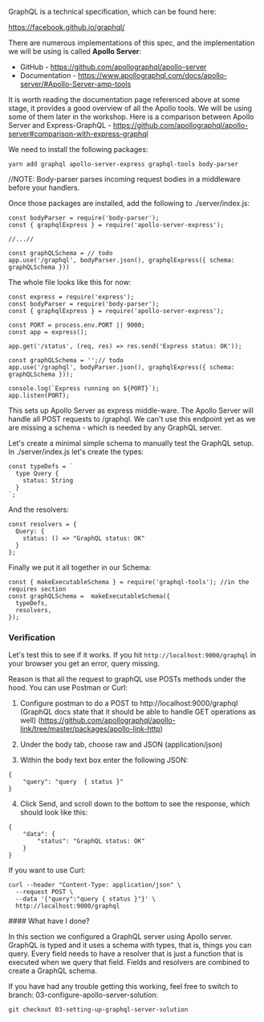 GraphQL is a technical specification, which can be found here:

https://facebook.github.io/graphql/

There are numerous implementations of this spec, and the implementation we will be using is called **Apollo Server**:

- GitHub - https://github.com/apollographql/apollo-server
- Documentation - https://www.apollographql.com/docs/apollo-server/#Apollo-Server-amp-tools

It is worth reading the documentation page referenced above at some stage, it provides a good overview of all the Apollo tools. 
We will be using some of them later in the workshop. 
Here is a comparison between Apollo Server and Express-GraphQL - 
https://github.com/apollographql/apollo-server#comparison-with-express-graphql

We need to install the following packages:

```
yarn add graphql apollo-server-express graphql-tools body-parser
```

//NOTE: Body-parser parses incoming request bodies in a middleware before your handlers.


Once those packages are installed, add the following to ./server/index.js:
```
const bodyParser = require('body-parser');
const { graphqlExpress } = require('apollo-server-express');

//...//

const graphQLSchema = // todo
app.use('/graphql', bodyParser.json(), graphqlExpress({ schema: graphQLSchema }))

```

The whole file looks like this for now:
```
const express = require('express');
const bodyParser = require('body-parser');
const { graphqlExpress } = require('apollo-server-express');

const PORT = process.env.PORT || 9000;
const app = express();

app.get('/status', (req, res) => res.send('Express status: OK'));

const graphQLSchema = '';// todo
app.use('/graphql', bodyParser.json(), graphqlExpress({ schema: graphQLSchema }));

console.log(`Express running on ${PORT}`);
app.listen(PORT);
```

This sets up Apollo Server as express middle-ware. 
The Apollo Server will handle all POST requests to /graphql. 
We can't use this endpoint yet as we are missing a schema - which is needed by any GraphQL server.

Let's create a minimal simple schema to manually test the GraphQL setup. 
In ./server/index.js let's create the types:
```
const typeDefs = `
  type Query {
    status: String    
  }
`;
```

And the resolvers:
```
const resolvers = {
  Query: {
    status: () => "GraphQL status: OK"
  }
};
```

Finally we put it all together in our Schema:

```
const { makeExecutableSchema } = require('graphql-tools'); //in the requires section
const graphQLSchema =  makeExecutableSchema({
  typeDefs,
  resolvers,
});
```

### Verification

Let's test this to see if it works. 
If you hit `http://localhost:9000/graphql` in your browser you get an error, query missing.

Reason is that all the request to graphQL use POSTs methods under the hood.
You can use Postman or Curl:

1. Configure postman to do a POST to http://localhost:9000/graphql
(GraphQL docs state that it should be able to handle GET operations as well)
(https://github.com/apollographql/apollo-link/tree/master/packages/apollo-link-http)

2. Under the body tab, choose raw and JSON (application/json)

3. Within the body text box enter the following JSON:

```
{
	"query": "query  { status }"
}
```

4. Click Send, and scroll down to the bottom to see the response, which should look like this:
```
{
    "data": {
        "status": "GraphQL status: OK"
    }
}
```

If you want to use Curl:
```
curl --header "Content-Type: application/json" \
  --request POST \
  --data '{"query":"query { status }"}' \
  http://localhost:9000/graphql
```

#### What have I done?

In this section we configured a GraphQL server using Apollo server. 
GraphQL is typed and it uses a schema with types, that is, things you can query.
Every field needs to have a resolver that is just a function that is executed when we query that field. 
Fields and resolvers are combined to create a GraphQL schema.

If you have had any trouble getting this working, feel free to switch to branch: 03-configure-apollo-server-solution:

```
git checkout 03-setting-up-graphql-server-solution
```